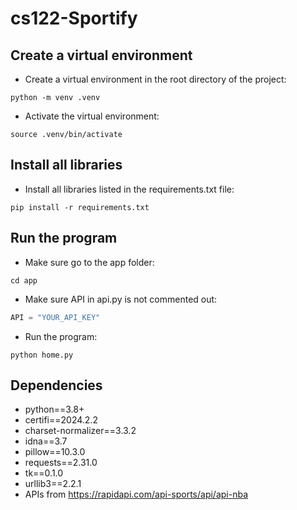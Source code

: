 # cs122-Sportify 

## Create a virtual environment
- Create a virtual environment in the root directory of the project:<br>
```terminal
python -m venv .venv
```

- Activate the virtual environment:<br>
```terminal
source .venv/bin/activate
```

## Install all libraries
- Install all libraries listed in the requirements.txt file:<br>
```terminal
pip install -r requirements.txt
```

## Run the program
- Make sure go to the app folder:<br>
```terminal
cd app
```

- Make sure API in api.py is not commented out:<br>
```python
API = "YOUR_API_KEY"
```

- Run the program:<br>
```terminal
python home.py
```

## Dependencies
- python==3.8+
- certifi==2024.2.2
- charset-normalizer==3.3.2
- idna==3.7
- pillow==10.3.0
- requests==2.31.0
- tk==0.1.0
- urllib3==2.2.1
- APIs from https://rapidapi.com/api-sports/api/api-nba
